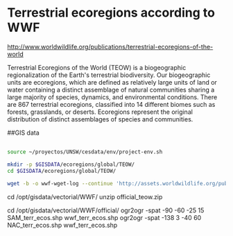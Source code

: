 
# Terrestrial ecoregions according to  WWF

http://www.worldwildlife.org/publications/terrestrial-ecoregions-of-the-world

Terrestrial Ecoregions of the World (TEOW) is a biogeographic regionalization of the Earth's terrestrial biodiversity. Our biogeographic units are ecoregions, which are defined as relatively large units of land or water containing a distinct assemblage of natural communities sharing a large majority of species, dynamics, and environmental conditions. There are 867 terrestrial ecoregions, classified into 14 different biomes such as forests, grasslands, or deserts. Ecoregions represent the original distribution of distinct assemblages of species and communities.

##GIS data
##

```sh
source ~/proyectos/UNSW/cesdata/env/project-env.sh

mkdir -p $GISDATA/ecoregions/global/TEOW/
cd $GISDATA/ecoregions/global/TEOW/

wget -b -o wwf-wget-log --continue 'http://assets.worldwildlife.org/publications/15/files/original/official_teow.zip?1349272619&_ga=1.109260037.1823268057.1469281022' --output-document=official_teow.zip
```

cd /opt/gisdata/vectorial/WWF/
unzip official_teow.zip

cd /opt/gisdata/vectorial/WWF/official/
ogr2ogr -spat -90 -60 -25 15 SAM_terr_ecos.shp wwf_terr_ecos.shp
ogr2ogr -spat -138 3 -40 60 NAC_terr_ecos.shp wwf_terr_ecos.shp
